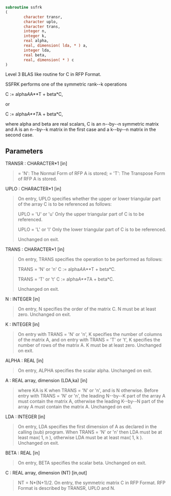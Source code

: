 ```fortran
subroutine ssfrk
(
        character transr,
        character uplo,
        character trans,
        integer n,
        integer k,
        real alpha,
        real, dimension( lda, * ) a,
        integer lda,
        real beta,
        real, dimension( * ) c
)
```

Level 3 BLAS like routine for C in RFP Format.

SSFRK performs one of the symmetric rank--k operations

C := alpha*A*A**T + beta*C,

or

C := alpha*A**T*A + beta*C,

where alpha and beta are real scalars, C is an n--by--n symmetric
matrix and A is an n--by--k matrix in the first case and a k--by--n
matrix in the second case.

## Parameters
TRANSR : CHARACTER*1 [in]
> = 'N':  The Normal Form of RFP A is stored;
> = 'T':  The Transpose Form of RFP A is stored.

UPLO : CHARACTER*1 [in]
> On  entry, UPLO specifies whether the upper or lower
> triangular part of the array C is to be referenced as
> follows:
> 
> UPLO = 'U' or 'u'   Only the upper triangular part of C
> is to be referenced.
> 
> UPLO = 'L' or 'l'   Only the lower triangular part of C
> is to be referenced.
> 
> Unchanged on exit.

TRANS : CHARACTER*1 [in]
> On entry, TRANS specifies the operation to be performed as
> follows:
> 
> TRANS = 'N' or 'n'   C := alpha*A*A**T + beta*C.
> 
> TRANS = 'T' or 't'   C := alpha*A**T*A + beta*C.
> 
> Unchanged on exit.

N : INTEGER [in]
> On entry, N specifies the order of the matrix C. N must be
> at least zero.
> Unchanged on exit.

K : INTEGER [in]
> On entry with TRANS = 'N' or 'n', K specifies the number
> of  columns of the matrix A, and on entry with TRANS = 'T'
> or 't', K specifies the number of rows of the matrix A. K
> must be at least zero.
> Unchanged on exit.

ALPHA : REAL [in]
> On entry, ALPHA specifies the scalar alpha.
> Unchanged on exit.

A : REAL array, dimension (LDA,ka) [in]
> where KA
> is K  when TRANS = 'N' or 'n', and is N otherwise. Before
> entry with TRANS = 'N' or 'n', the leading N--by--K part of
> the array A must contain the matrix A, otherwise the leading
> K--by--N part of the array A must contain the matrix A.
> Unchanged on exit.

LDA : INTEGER [in]
> On entry, LDA specifies the first dimension of A as declared
> in  the  calling  (sub)  program.   When  TRANS = 'N' or 'n'
> then  LDA must be at least  max( 1, n ), otherwise  LDA must
> be at least  max( 1, k ).
> Unchanged on exit.

BETA : REAL [in]
> On entry, BETA specifies the scalar beta.
> Unchanged on exit.

C : REAL array, dimension (NT) [in,out]
> NT = N*(N+1)/2. On entry, the symmetric matrix C in RFP
> Format. RFP Format is described by TRANSR, UPLO and N.
